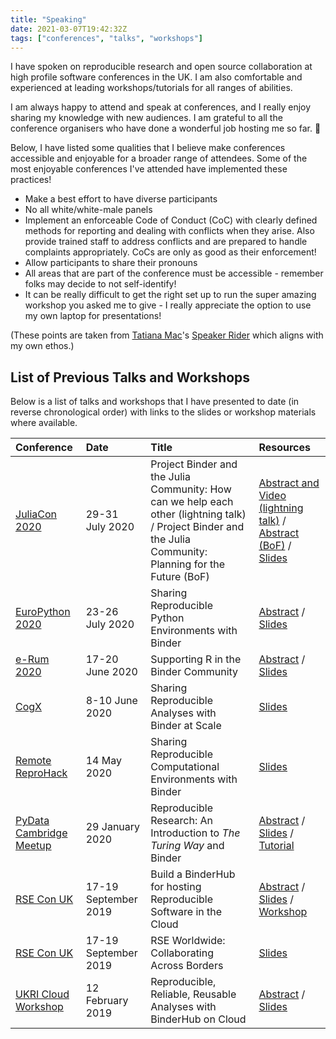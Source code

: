 ```yaml
---
title: "Speaking"
date: 2021-03-07T19:42:32Z
tags: ["conferences", "talks", "workshops"]
---
```


I have spoken on reproducible research and open source collaboration at high profile software conferences in the UK.
I am also comfortable and experienced at leading workshops/tutorials for all ranges of abilities.

I am always happy to attend and speak at conferences, and I really enjoy sharing my knowledge with new audiences.
I am grateful to all the conference organisers who have done a wonderful job hosting me so far. :open_hands:

Below, I have listed some qualities that I believe make conferences accessible and enjoyable for a broader range of attendees.
Some of the most enjoyable conferences I've attended have implemented these practices!

- Make a best effort to have diverse participants
- No all white/white-male panels
- Implement an enforceable Code of Conduct (CoC) with clearly defined methods for reporting and dealing with conflicts when they arise. Also provide trained staff to address conflicts and are prepared to handle complaints appropriately. CoCs are only as good as their enforcement!
- Allow participants to share their pronouns
- All areas that are part of the conference must be accessible - remember folks may decide to not self-identify!
- It can be really difficult to get the right set up to run the super amazing workshop you asked me to give - I really appreciate the option to use my own laptop for presentations!

(These points are taken from [Tatiana Mac](https://tatianamac.com/speaking/)'s [Speaker Rider](https://gist.github.com/tatianamac/493ca668ee7f7c07a5b282f6d9132552) which aligns with my own ethos.)

## List of Previous Talks and Workshops

Below is a list of talks and workshops that I have presented to date (in reverse chronological order) with links to the slides or workshop materials where available.

Conference | Date | Title | Resources
| :--- | :--- | :--- | :--- |
[JuliaCon 2020](https://juliacon.org/2020/) | 29-31 July 2020 | Project Binder and the Julia Community: How can we help each other (lightning talk) / Project Binder and the Julia Community: Planning for the Future (BoF) | [Abstract and Video (lightning talk)](https://live.juliacon.org/talk/GVFYUF) / [Abstract (BoF)](https://live.juliacon.org/talk/QF8BC7) / [Slides](https://doi.org/10.5281/zenodo.3956320)
[EuroPython 2020](https://ep2020.europython.eu/) | 23-26 July 2020 | Sharing Reproducible Python Environments with Binder | [Abstract](https://ep2020.europython.eu/talks/BqQBN6J-sharing-reproducible-python-environments-with-binder/) / [Slides](https://doi.org/10.5281/zenodo.3937310)
[e-Rum 2020](https://2020.erum.io) | 17-20 June 2020 | Supporting R in the Binder Community | [Abstract](https://github.com/sgibson91/ssi-fellowship/blob/main/talks/abstracts/eRum2020.md) / [Slides](https://doi.org/10.5281/zenodo.3895699)
[CogX](https://cogx.co) | 8-10 June 2020 | Sharing Reproducible Analyses with Binder at Scale | [Slides](https://doi.org/10.5281/zenodo.3885704)
[Remote ReproHack](https://n8cir.org.uk/events/remote-reprohack/) | 14 May 2020 | Sharing Reproducible Computational Environments with Binder | [Slides](https://doi.org/10.5281/zenodo.3826152)
[PyData Cambridge Meetup](https://www.meetup.com/PyData-Cambridge-Meetup/events/267902974/) | 29 January 2020 | Reproducible Research: An Introduction to _The Turing Way_ and Binder | [Abstract](https://github.com/alan-turing-institute/the-turing-way/blob/master/conferences/abstracts/pydata_cam_abstract.md) / [Slides](https://doi.org/10.5281/zenodo.3628296) / [Tutorial](https://bit.ly/zero-to-binder-python)
[RSE Con UK](https://rse.ac.uk/conf2019/) | 17-19 September 2019 | Build a BinderHub for hosting Reproducible Software in the Cloud | [Abstract](https://github.com/alan-turing-institute/the-turing-way/blob/master/conferences/abstracts/RSECon19-BinderHub-workshop-application.md) / [Slides](https://zenodo.org/record/3404774#.XZzZVOdKgWo) / [Workshop](https://bit.ly/zero-to-binderhub-workshop)
[RSE Con UK](https://rse.ac.uk/conf2019/) | 17-19 September 2019 | RSE Worldwide: Collaborating Across Borders | [Slides](https://zenodo.org/record/3377380#.XZzZ3udKgWo)
[UKRI Cloud Workshop](https://cloud.ac.uk/workshops/feb2019/) | 12 February 2019 | Reproducible, Reliable, Reusable Analyses with BinderHub on Cloud | [Abstract](https://github.com/alan-turing-institute/the-turing-way/blob/master/conferences/abstracts/UKRI-cloud-workshop-abstract.md) / [Slides](https://github.com/alan-turing-institute/the-turing-way/blob/master/conferences/presentations/UKRI_cloud_2019-02-12/UKRI_cloud_demo_2019-02-12.md)
